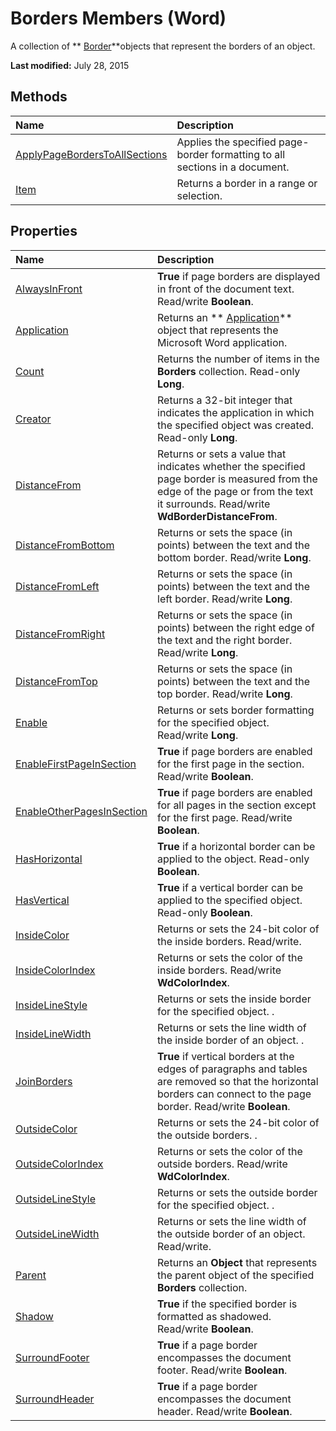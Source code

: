 
# Borders Members (Word)
A collection of  ** [Border](be48c020-b86c-c004-ce1c-76d9edae9791.md)**objects that represent the borders of an object.

 **Last modified:** July 28, 2015


## Methods



|**Name**|**Description**|
|:-----|:-----|
| [ApplyPageBordersToAllSections](03905cb9-89f6-9bfa-65a1-dd23880e9c23.md)|Applies the specified page-border formatting to all sections in a document.|
| [Item](ac2b9108-5ae1-e875-f6a0-47a8c2175fe1.md)|Returns a border in a range or selection.|

## Properties



|**Name**|**Description**|
|:-----|:-----|
| [AlwaysInFront](c005b911-47f6-fdc2-6098-4971b856b346.md)| **True** if page borders are displayed in front of the document text. Read/write **Boolean**.|
| [Application](6004409f-aabb-d44b-39cb-50b63e317cd3.md)|Returns an  ** [Application](d1cf6f8f-4e88-bf01-93b4-90a83f79cb44.md)** object that represents the Microsoft Word application.|
| [Count](83a26cef-75ec-d762-de63-14ad6cce08a6.md)|Returns the number of items in the  **Borders** collection. Read-only **Long**.|
| [Creator](2cedddeb-5440-68de-49da-5d383495451b.md)|Returns a 32-bit integer that indicates the application in which the specified object was created. Read-only  **Long**.|
| [DistanceFrom](316858c5-51b0-1cc0-407f-0bee7d48aaae.md)|Returns or sets a value that indicates whether the specified page border is measured from the edge of the page or from the text it surrounds. Read/write  **WdBorderDistanceFrom**.|
| [DistanceFromBottom](97184500-0536-33ed-1552-80ea829f0e30.md)|Returns or sets the space (in points) between the text and the bottom border. Read/write  **Long**.|
| [DistanceFromLeft](614f44d6-3214-ad4b-42e5-f42c09f180f4.md)|Returns or sets the space (in points) between the text and the left border. Read/write  **Long**.|
| [DistanceFromRight](456510ef-6746-6ef2-68a9-6917ce59144d.md)|Returns or sets the space (in points) between the right edge of the text and the right border. Read/write  **Long**.|
| [DistanceFromTop](4e657225-0428-5d9f-582f-e2263fcd0437.md)|Returns or sets the space (in points) between the text and the top border. Read/write  **Long**.|
| [Enable](5595b02a-35a3-30ce-0b9b-e6e5867d7258.md)|Returns or sets border formatting for the specified object. Read/write  **Long**.|
| [EnableFirstPageInSection](89eae9eb-25ef-f068-1098-f00389b10a22.md)| **True** if page borders are enabled for the first page in the section. Read/write **Boolean**.|
| [EnableOtherPagesInSection](288caacd-e8c8-fa27-fda0-0d02932b90aa.md)| **True** if page borders are enabled for all pages in the section except for the first page. Read/write **Boolean**.|
| [HasHorizontal](5a5863c8-8f0d-67f9-6e1f-2a4dd6b4fbc6.md)| **True** if a horizontal border can be applied to the object. Read-only **Boolean**.|
| [HasVertical](dc99eb20-3bc3-2ee9-b6d6-f9a9c1b4e880.md)| **True** if a vertical border can be applied to the specified object. Read-only **Boolean**.|
| [InsideColor](90205db3-2b44-25dd-3b61-b9dc3ccb157a.md)|Returns or sets the 24-bit color of the inside borders. Read/write.|
| [InsideColorIndex](9c626b1f-1696-4e73-10ef-9cec5d354559.md)|Returns or sets the color of the inside borders. Read/write  **WdColorIndex**.|
| [InsideLineStyle](d82862c7-58b2-cb6c-1099-4aaa5bcdf03e.md)|Returns or sets the inside border for the specified object. .|
| [InsideLineWidth](7feabfc0-cb32-8b56-5f23-3db9c9dadc89.md)|Returns or sets the line width of the inside border of an object. .|
| [JoinBorders](e25f3192-469e-ef65-e412-098d5cfb6173.md)| **True** if vertical borders at the edges of paragraphs and tables are removed so that the horizontal borders can connect to the page border. Read/write **Boolean**.|
| [OutsideColor](896fbfd8-d6fa-c89b-591d-3ee4a8a4b0b3.md)|Returns or sets the 24-bit color of the outside borders. .|
| [OutsideColorIndex](e9d0a00d-d2c0-1a97-a484-e6da2ecef60a.md)|Returns or sets the color of the outside borders. Read/write  **WdColorIndex**.|
| [OutsideLineStyle](13e9dfa7-6168-c217-b1bb-eebc81a40fbd.md)|Returns or sets the outside border for the specified object. .|
| [OutsideLineWidth](4f2c2f67-7a0e-e06a-c49c-30e8446bebe2.md)|Returns or sets the line width of the outside border of an object. Read/write.|
| [Parent](d2c2f7b0-ce40-25af-9a08-2bec34baa494.md)|Returns an  **Object** that represents the parent object of the specified **Borders** collection.|
| [Shadow](13f8b3b9-58e1-f28b-c99b-fa6bcdf39338.md)| **True** if the specified border is formatted as shadowed. Read/write **Boolean**.|
| [SurroundFooter](890b0ba3-6815-6836-591d-f73d90758c4b.md)| **True** if a page border encompasses the document footer. Read/write **Boolean**.|
| [SurroundHeader](bada52f5-7f73-8565-bd7b-33311a1aa942.md)| **True** if a page border encompasses the document header. Read/write **Boolean**.|
